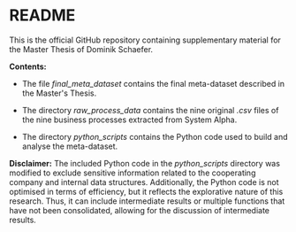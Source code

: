 # README
This is the official GitHub repository containing supplementary material for the Master Thesis of Dominik Schaefer.

**Contents:**
- The file *final_meta_dataset* contains the final meta-dataset described in the Master's Thesis.

- The directory *raw_process_data* contains the nine original *.csv* files of the nine business processes extracted from System Alpha.

- The directory *python_scripts* contains the Python code used to build and analyse the meta-dataset.

**Disclaimer:**
The included Python code in the *python_scripts* directory was modified to exclude sensitive information related to the cooperating company and internal data structures. Additionally, the Python code is not optimised in terms of efficiency, but it reflects the explorative nature of this research. Thus, it can include intermediate results or multiple functions that have not been consolidated, allowing for the discussion of intermediate results.
